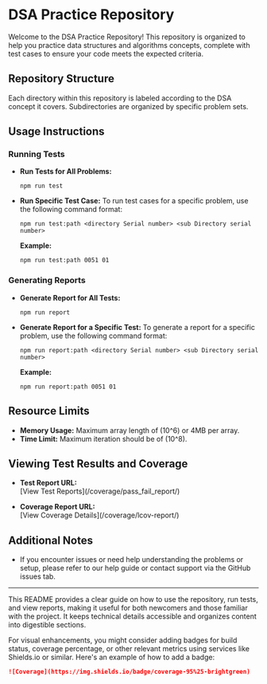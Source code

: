 # DSA Practice Repository

Welcome to the DSA Practice Repository! This repository is organized to help you practice data structures and algorithms concepts, complete with test cases to ensure your code meets the expected criteria.

## Repository Structure

Each directory within this repository is labeled according to the DSA concept it covers. Subdirectories are organized by specific problem sets.

## Usage Instructions

### Running Tests

- **Run Tests for All Problems:**
  ```
  npm run test
  ```

- **Run Specific Test Case:**
  To run test cases for a specific problem, use the following command format:
  ```
  npm run test:path <directory Serial number> <sub Directory serial number>
  ```
  **Example:**
  ```
  npm run test:path 0051 01
  ```

### Generating Reports

- **Generate Report for All Tests:**
  ```
  npm run report
  ```

- **Generate Report for a Specific Test:**
  To generate a report for a specific problem, use the following command format:
  ```
  npm run report:path <directory Serial number> <sub Directory serial number>
  ```
  **Example:**
  ```
  npm run report:path 0051 01
  ```

## Resource Limits

- **Memory Usage:** Maximum array length of \(10^6\) or 4MB per array.
- **Time Limit:** Maximum iteration should be of \(10^8\).

## Viewing Test Results and Coverage

- **Test Report URL:**  
  [View Test Reports](<workspaceDirectory>/coverage/pass_fail_report/)

- **Coverage Report URL:**  
  [View Coverage Details](<workspaceDirectory>/coverage/lcov-report/)

## Additional Notes

- If you encounter issues or need help understanding the problems or setup, please refer to our help guide or contact support via the GitHub issues tab.

---

This README provides a clear guide on how to use the repository, run tests, and view reports, making it useful for both newcomers and those familiar with the project. It keeps technical details accessible and organizes content into digestible sections.

For visual enhancements, you might consider adding badges for build status, coverage percentage, or other relevant metrics using services like Shields.io or similar. Here's an example of how to add a badge:

```markdown
![Coverage](https://img.shields.io/badge/coverage-95%25-brightgreen)
```

